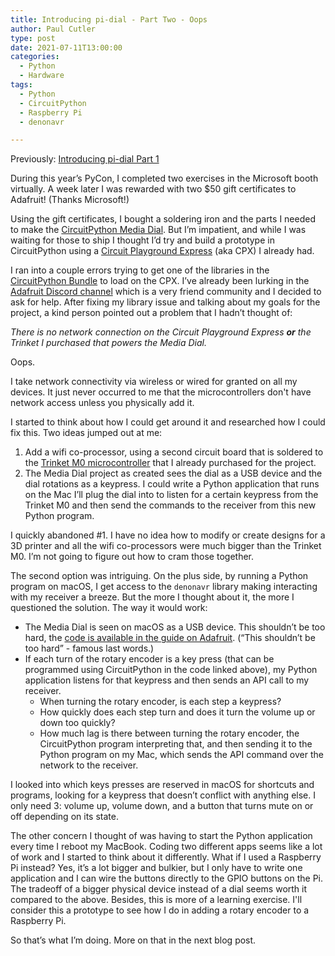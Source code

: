 ```yaml
---
title: Introducing pi-dial - Part Two - Oops
author: Paul Cutler 
type: post 
date: 2021-07-11T13:00:00
categories:
  - Python
  - Hardware
tags:
  - Python
  - CircuitPython
  - Raspberry Pi
  - denonavr

---
```

Previously: [Introducing pi-dial Part 1](https://paulcutler.org/posts/2021/07/introducing-pi-dial-part-one/)

During this year’s PyCon, I completed two exercises in the Microsoft booth virtually.  A week later I was rewarded with two $50 gift certificates to Adafruit!  (Thanks Microsoft!)
 
Using the gift certificates, I bought a soldering iron and the parts I needed to make the [CircuitPython Media Dial](https://learn.adafruit.com/media-dial).  But I’m impatient, and while I was waiting for those to ship I thought I’d try and build a prototype in CircuitPython using a [Circuit Playground Express](https://learn.adafruit.com/adafruit-circuit-playground-express/overview) (aka CPX) I already had.

I ran into a couple errors trying to get one of the libraries in the [CircuitPython Bundle](https://github.com/adafruit/Adafruit_CircuitPython_Bundle) to load on the CPX.  I’ve already been lurking in the [Adafruit Discord channel](http://adafru.it/discord) which is a very friend community and I decided to ask for help.    After fixing my library issue and talking about my goals for the project, a kind person pointed out a problem that I hadn’t thought of:

*There is no network connection on the Circuit Playground Express **or** the Trinket I purchased that powers the Media Dial.*

Oops.

I take network connectivity via wireless or wired for granted on all my devices.  It just never occurred to me that the microcontrollers don't have network access unless you physically add it.

I started to think about how I could get around it and researched how I could fix this.  Two ideas jumped out at me:  

1. Add a wifi co-processor, using a second circuit board that is soldered to the [Trinket M0 microcontroller](https://www.adafruit.com/product/3500) that I already purchased for the project.
2. The Media Dial project as created sees the dial as a USB device and the dial rotations as a keypress.  I could write a Python application that runs on the Mac I’ll plug the dial into to listen for a certain keypress from the Trinket M0 and then send the commands to the receiver from this new Python program.

I quickly abandoned #1.  I have no idea how to modify or create designs for a 3D printer and all the wifi co-processors were much bigger than the Trinket M0.  I’m not going to figure out how to cram those together.

The second option was intriguing.  On the plus side, by running a Python program on macOS, I get access to the `denonavr` library making interacting with my receiver a breeze.  But the more I thought about it, the more I questioned the solution.  The way it would work:

* The Media Dial is seen on macOS as a USB device.  This shouldn’t be too hard, the [code is available in the guide on Adafruit](https://learn.adafruit.com/media-dial/code).  (“This shouldn’t be too hard” - famous last words.)
* If each turn of the rotary encoder is a key press (that can be programmed using CircuitPython in the code linked above), my Python application listens for that keypress and then sends an API call to my receiver.  
	* When turning the rotary encoder, is each step a keypress?
	* How quickly does each step turn and does it turn the volume up or down too quickly?
	* How much lag is there between turning the rotary encoder, the CircuitPython program interpreting that, and then sending it to the Python program on my Mac, which sends the API command over the network to the receiver.
	
I looked into which keys presses are reserved in macOS for shortcuts and programs, looking for a keypress that doesn’t conflict with anything else.  I only need 3:  volume up, volume down, and a button that turns mute on or off depending on its state.  

The other concern I thought of was having to start the Python application every time I reboot my MacBook.  Coding two different apps seems like a lot of work and I started to think about it differently.  What if I used a Raspberry Pi instead?  Yes, it’s a lot bigger and bulkier, but I only have to write one application and I can wire the buttons directly to the GPIO buttons on the Pi.  The tradeoff of a bigger physical device instead of a dial seems worth it compared to the above.  Besides, this is more of a learning exercise.  I'll consider this a prototype to see how I do in adding a rotary encoder to a Raspberry Pi.

So that’s what I’m doing.  More on that in the next blog post.
